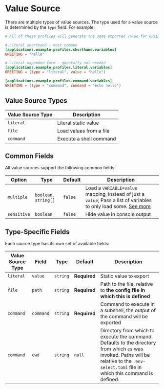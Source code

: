 # Value Source

There are multiple types of value sources. The type used for a value source is determined by the `type` field. For example:

```toml
# All of these profiles will generate the same exported value for GREETING

# Literal shorthand - most common
[applications.example.profiles.shorthand.variables]
GREETING = "hello"

# Literal expanded form - generally not needed
[applications.example.profiles.literal.variables]
GREETING = {type = "literal", value = "hello"}

[applications.example.profiles.command.variables]
GREETING = {type = "command", command = "echo hello"}
```

## Value Source Types

| Value Source Type | Description             |
| ----------------- | ----------------------- |
| `literal`         | Literal static value    |
| `file`            | Load values from a file |
| `command`         | Execute a shell command |

## Common Fields

All value sources support the following common fields:

| Option      | Type                  | Default | Description                                                                                                                                               |
| ----------- | --------------------- | ------- | --------------------------------------------------------------------------------------------------------------------------------------------------------- |
| `multiple`  | `boolean`, `string[]` | `false` | Load a `VARIABLE=value` mapping, instead of just a `value`; Pass a list of variables to only load some. [See more](#multiple-values-from-a-single-source) |
| `sensitive` | `boolean`             | `false` | Hide value in console output                                                                                                                              |

## Type-Specific Fields

Each source type has its own set of available fields:

| Value Source Type | Field     | Type     | Default      | Description                                                                                                                                                                                 |
| ----------------- | --------- | -------- | ------------ | ------------------------------------------------------------------------------------------------------------------------------------------------------------------------------------------- |
| `literal`         | `value`   | `string` | **Required** | Static value to export                                                                                                                                                                      |
| `file`            | `path`    | `string` | **Required** | Path to the file, relative to **the config file in which this is defined**                                                                                                                  |
| `command`         | `command` | `string` | **Required** | Command to execute in a subshell; the output of the command will be exported                                                                                                                |
| `command`         | `cwd`     | `string` | `null`       | Directory from which to execute the command. Defaults to the directory from which `es` was invoked. Paths will be relative to the `.env-select.toml` file in which this command is defined. |
